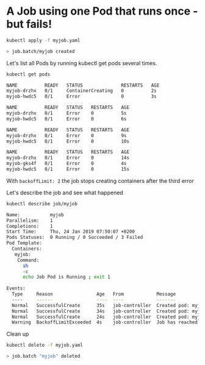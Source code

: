 # A Job using one Pod that runs once - but fails!

```bash
kubectl apply -f myjob.yaml

> job.batch/myjob created
```

Let's list all Pods by running kubectl get pods several times.

```bash
kubectl get pods

NAME          READY   STATUS              RESTARTS   AGE
myjob-drzhx   0/1     ContainerCreating   0          2s
myjob-hwdc5   0/1     Error               0          3s

NAME          READY   STATUS   RESTARTS   AGE
myjob-drzhx   0/1     Error    0          5s
myjob-hwdc5   0/1     Error    0          6s

NAME          READY   STATUS   RESTARTS   AGE
myjob-drzhx   0/1     Error    0          9s
myjob-hwdc5   0/1     Error    0          10s

NAME          READY   STATUS   RESTARTS   AGE
myjob-drzhx   0/1     Error    0          14s
myjob-gks4f   0/1     Error    0          4s
myjob-hwdc5   0/1     Error    0          15s
```

With `backoffLimit: 2` the job stops creating containers after the third error

Let's describe the job and see what happened

```bash
kubectl describe job/myjob

Name:           myjob
Parallelism:    1
Completions:    1
Start Time:     Thu, 24 Jan 2019 07:50:07 +0200
Pods Statuses:  0 Running / 0 Succeeded / 3 Failed
Pod Template:
  Containers:
   myjob:
    Command:
      sh
      -c
      echo Job Pod is Running ; exit 1
  
Events:
  Type     Reason                Age   From            Message
  ----     ------                ----  ----            -------
  Normal   SuccessfulCreate      35s   job-controller  Created pod: myjob-hwdc5
  Normal   SuccessfulCreate      34s   job-controller  Created pod: myjob-drzhx
  Normal   SuccessfulCreate      24s   job-controller  Created pod: myjob-gks4f
  Warning  BackoffLimitExceeded  4s    job-controller  Job has reached the specified backoff limit
```

Clean up

```bash
kubectl delete -f myjob.yaml

> job.batch "myjob" deleted
```
